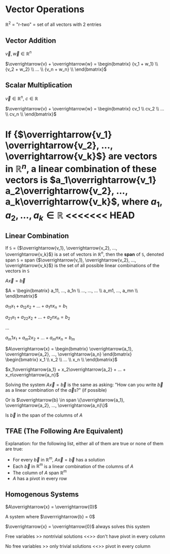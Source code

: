 # Vector Operations

$\mathbb{R}^2$ = "r-two" = set of all vectors with 2 entries

## Vector Addition
$\overrightarrow{v}, \overrightarrow{w} \in \mathbb{R}^n$

$\overrightarrow{v} + \overrightarrow{w} =
\begin{bmatrix}
  {v_1 + w_1} \\
  {v_2 + w_2} \\
  ... \\
  {v_n + w_n} \\
\end{bmatrix}$

## Scalar Multiplication
$\overrightarrow{v} \in \mathbb{R}^n$, $c \in \mathbb{R}$

$\overrightarrow{v} + \overrightarrow{w} =
\begin{bmatrix}
  cv_1 \\
  cv_2 \\
  ... \\
  cv_n \\
\end{bmatrix}$

If {$\overrightarrow{v_1} \overrightarrow{v_2}, ..., \overrightarrow{v_k}$} are vectors in $\mathbb{R}^n$, a linear combination of these vectors is $a_1\overrightarrow{v_1} a_2\overrightarrow{v_2}, ..., a_k\overrightarrow{v_k}$, where $a_1, a_2, ..., a_k \in \mathbb{R}$
<<<<<<< HEAD
=======

## Linear Combination
If `S` = {$\overrightarrow{v_1}, \overrightarrow{v_2}, ..., \overrightarrow{v_k}$} is a set of vectors in $\mathbb{R}^n$, then the **span** of `S`, denoted span `S` = span {$\overrightarrow{v_1}, \overrightarrow{v_2}, ..., \overrightarrow{v_k}$} is the set of all possible linear combinations of the vectors in `S`

$A\overrightarrow{x} = \overrightarrow{b}$

$A = \begin{bmatrix}
  a_11, ..., a_1n \\
  ..., ..., ... \\
  a_m1, ..., a_mn \\
\end{bmatrix}$

$a_11 x_1 + a_12 x_2 + ... + a_1n x_n = b_1$

$a_21 x_1 + a_22 x_2 + ... + a_2n x_n = b_2$

...

$a_m1 x_1 + a_m2 x_2 + ... + a_mn x_n = b_m$

$A\overrightarrow{x} = \begin{bmatrix} \overrightarrow{a_1}, \overrightarrow{a_2}, ..., \overrightarrow{a_n} \end{bmatrix} \begin{bmatrix}
  x_1 \\
  x_2 \\
  ... \\
  x_n \\
\end{bmatrix}$

$x_1\overrightarrow{a_1} + x_2\overrightarrow{a_2} + ... + x_n\overrightarrow{a_n}$

Solving the system $A\overrightarrow{x} = \overrightarrow{b}$ is the same as asking: "How can you write $\overrightarrow{b}$ as a linear combination of the $\overrightarrow{a}$s?" (if possible)

Or is $\overrightarrow{b} \in span \{\overrightarrow{a_1}, \overrightarrow{a_2}, ..., \overrightarrow{a_n}\}$

Is $\overrightarrow{b}$ in the span of the columns of $A$

## TFAE (The Following Are Equivalent)
Explanation: for the following list, either all of them are true or none of them are true:

- For every $\overrightarrow{b}$ in $\mathbb{R}^m$, $A\overrightarrow{x} = \overrightarrow{b}$ has a solution
- Each $\overrightarrow{b}$ in $\mathbb{R}^m$ is a linear combination of the columns of $A$
- The column of $A$ span $\mathbb{R}^m$
- $A$ has a pivot in every row

## Homogenous Systems
$A\overrightarrow{x} = \overrightarrow{0}$

A system where $\overrrightarrow{b} = 0$

$\overrightarrow{x} = \overrightarrow{0}$ always solves this system

Free variables >> nontrivial solutions <<>> don't have pivot in every column

No free variables >> only trivial solutions <<>> pivot in every column